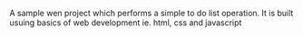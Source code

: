 A sample wen project which performs a simple to do list operation.
It is built usuing basics of web development ie. html, css and javascript
